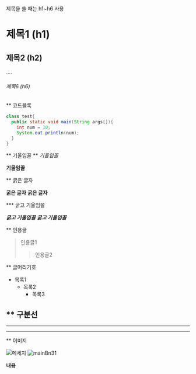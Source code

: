 제목을 쓸 때는 h1~h6 사용

# 제목1 (h1)
## 제목2 (h2)
....
###### 제목6 (h6)

** 코드블록
```java
class test{
  public static void main(String args[]){
    int num = 10;
    System.out.println(num);
  }
}
```

** 기울임꼴 **
*기울임꼴*

__기울임꼴__

** 굵은 글자

**굵은 글자**
__굵은 글자__

*** 굵고 기울임꼴

***굵고 기울임꼴***
___굵고 기울임꼴___

** 인용글
> 인용글1
> > 인용글2

** 글머리기호

+ 목록1
  + 목록2
    + 목록3
    
** 구분선
---
***
___


** 이미지

![메세지](이미지경로)
![mainBn31](https://user-images.githubusercontent.com/120345841/206955604-fa7dd0e6-f0d9-4068-b011-34121cb968e7.jpg)


**내용**

